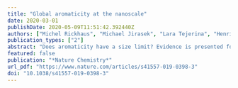 ```yaml
---
title: "Global aromaticity at the nanoscale"
date: 2020-03-01
publishDate: 2020-05-09T11:51:42.392440Z
authors: ["Michel Rickhaus", "Michael Jirasek", "Lara Tejerina", "Henrik Gotfredsen", "Martin D. Peeks", "Renée Haver", "Hua-Wei Jiang", "Timothy D. W. Claridge", "Harry L. Anderson"]
publication_types: ["2"]
abstract: "Does aromaticity have a size limit? Evidence is presented for global aromaticity in porphyrin nanorings with circuits of up to 162 π-electrons. The conformation of the nanoring can be altered by changing the template, which in turn controls the aromaticity. Whenever a ring current is observed, its direction is correctly predicted by Hückel’s rule."
featured: false
publication: "*Nature Chemistry*"
url_pdf: "https://www.nature.com/articles/s41557-019-0398-3"
doi: "10.1038/s41557-019-0398-3"
---
```


